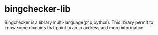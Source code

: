 bingchecker-lib
===============

Bingchecker is a library multi-language(php,python). This library permit to know some domains that point to an ip address and more information
